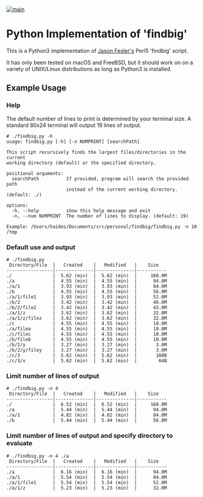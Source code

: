 [![main](https://img.shields.io/badge/main-stable-green.svg?maxAge=2592000)]('')

# Python Implementation of 'findbig'

This is a Python3 implementation of [Jason Fesler's](https://github.com/jfesler) Perl5 'findbig' script.

It has only been tested on macOS and FreeBSD, but it should work on on a variety of UNIX/Linux distributions as long as Python3 is installed.

## Example Usage

### Help
The default number of lines to print is determined by your terminal size. A standard 80x24 terminal will output 19 lines of output.

```
# ./findbig.py -h
usage: findbig.py [-h] [-n NUMPRINT] [searchPath]

This script recursively finds the largest files/directories in the current
working directory (default) or the specified directory.

positional arguments:
  searchPath          If provided, program will search the provided path
                      instead of the current working directory. (default: ./)

options:
  -h, --help          show this help message and exit
  -n, --num NUMPRINT  The number of lines to display. (default: 19)

Example: /Users/haides/Documents/src/personal/findbig/findbig.py -n 10 /tmp
```

### Default use and output
```
# ./findbig.py
 Directory/File  |   Created    |   Modified   |    Size
-----------------|--------------|--------------|-----------
./               |  5.62 (min)  |  5.62 (min)  |     160.0M
./a              |  4.55 (min)  |  4.55 (min)  |      94.0M
./a/1            |  3.93 (min)  |  3.93 (min)  |      84.0M
./b              |  4.55 (min)  |  4.55 (min)  |      56.0M
./a/1/file1      |  3.93 (min)  |  3.93 (min)  |      52.0M
./b/2            |  3.42 (min)  |  3.42 (min)  |      46.0M
./b/2/file2      |  3.42 (min)  |  3.42 (min)  |      43.0M
./a/1/z          |  3.62 (min)  |  3.62 (min)  |      32.0M
./a/1/z/filez    |  3.62 (min)  |  3.62 (min)  |      32.0M
./c              |  4.55 (min)  |  4.55 (min)  |      10.0M
./a/filea        |  4.55 (min)  |  4.55 (min)  |      10.0M
./c/filec        |  4.55 (min)  |  4.55 (min)  |      10.0M
./b/fileb        |  4.55 (min)  |  4.55 (min)  |      10.0M
./b/2/y          |  3.27 (min)  |  3.27 (min)  |       3.0M
./b/2/y/filey    |  3.27 (min)  |  3.27 (min)  |       3.0M
./c/3            |  5.62 (min)  |  5.62 (min)  |       160B
./c/3/x          |  5.62 (min)  |  5.62 (min)  |        64B
```

### Limit number of lines of output
```
# ./findbig.py -n 4
 Directory/File  |   Created    |   Modified   |    Size
-----------------|--------------|--------------|-----------
./               |  6.52 (min)  |  6.52 (min)  |     160.0M
./a              |  5.44 (min)  |  5.44 (min)  |      94.0M
./a/1            |  4.82 (min)  |  4.82 (min)  |      84.0M
./b              |  5.44 (min)  |  5.44 (min)  |      56.0M
```

### Limit number of lines of output and specify directory to evaluate
```
# ./findbig.py -n 4 ./a
 Directory/File  |   Created    |   Modified   |    Size
-----------------|--------------|--------------|-----------
./a              |  6.16 (min)  |  6.16 (min)  |      94.0M
./a/1            |  5.54 (min)  |  5.54 (min)  |      84.0M
./a/1/file1      |  5.54 (min)  |  5.54 (min)  |      52.0M
./a/1/z          |  5.23 (min)  |  5.23 (min)  |      32.0M
```
